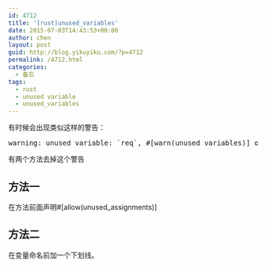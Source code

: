 ```yaml
---
id: 4712
title: '[rust]unused_variables'
date: 2015-07-03T14:43:53+00:00
author: chen
layout: post
guid: http://blog.yikuyiku.com/?p=4712
permalink: /4712.html
categories:
  - 备忘
tags:
  - rust
  - unused variable
  - unused_variables
---
```

有时候会出现类似这样的警告：

<pre>warning: unused variable: `req`, #[warn(unused_variables)] on by default
</pre>

有两个方法去掉这个警告

## 方法一

在方法前面声明#[allow(unused_assignments)]

## 方法二

在变量命名前加一个下划线。